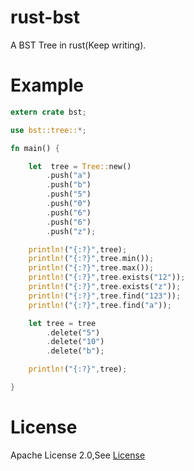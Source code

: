# rust-bst

A BST Tree in rust(Keep writing).

# Example

```rust
extern crate bst;

use bst::tree::*;

fn main() {

    let  tree = Tree::new()
        .push("a")
        .push("b")
        .push("5")
        .push("0")
        .push("6")
        .push("6")
        .push("z");

    println!("{:?}",tree);
    println!("{:?}",tree.min());
    println!("{:?}",tree.max());
    println!("{:?}",tree.exists("12"));
    println!("{:?}",tree.exists("z"));
    println!("{:?}",tree.find("123"));
    println!("{:?}",tree.find("a"));

    let tree = tree
        .delete("5")
        .delete("10")
        .delete("b");

    println!("{:?}",tree);

}

```

# License
Apache License 2.0,See [License](License)
